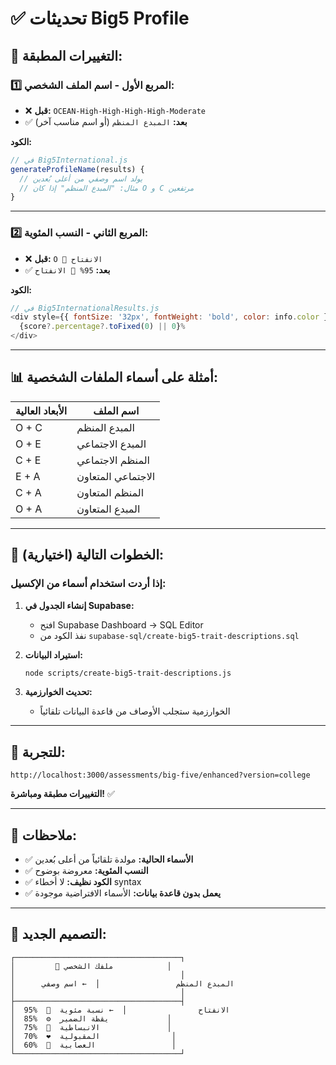 # ✅ تحديثات Big5 Profile

## 🎯 التغييرات المطبقة:

### **1️⃣ المربع الأول - اسم الملف الشخصي:**
- ❌ **قبل:** `OCEAN-High-High-High-High-Moderate`
- ✅ **بعد:** `المبدع المنظم` (أو اسم مناسب آخر)

**الكود:**
```javascript
// في Big5International.js
generateProfileName(results) {
  // يولد اسم وصفي من أعلى بُعدين
  // مثال: "المبدع المنظم" إذا كان O و C مرتفعين
}
```

---

### **2️⃣ المربع الثاني - النسب المئوية:**
- ❌ **قبل:** `O 🌟 الانفتاح`
- ✅ **بعد:** `95% 🌟 الانفتاح`

**الكود:**
```javascript
// في Big5InternationalResults.js
<div style={{ fontSize: '32px', fontWeight: 'bold', color: info.color }}>
  {score?.percentage?.toFixed(0) || 0}%
</div>
```

---

## 📊 أمثلة على أسماء الملفات الشخصية:

| الأبعاد العالية | اسم الملف |
|-----------------|-----------|
| O + C | المبدع المنظم |
| O + E | المبدع الاجتماعي |
| C + E | المنظم الاجتماعي |
| E + A | الاجتماعي المتعاون |
| C + A | المنظم المتعاون |
| O + A | المبدع المتعاون |

---

## 🔧 الخطوات التالية (اختيارية):

### **إذا أردت استخدام أسماء من الإكسيل:**

1. **إنشاء الجدول في Supabase:**
   - افتح Supabase Dashboard → SQL Editor
   - نفذ الكود من `supabase-sql/create-big5-trait-descriptions.sql`

2. **استيراد البيانات:**
   ```bash
   node scripts/create-big5-trait-descriptions.js
   ```

3. **تحديث الخوارزمية:**
   - الخوارزمية ستجلب الأوصاف من قاعدة البيانات تلقائياً

---

## 🧪 للتجربة:

```
http://localhost:3000/assessments/big-five/enhanced?version=college
```

**التغييرات مطبقة ومباشرة!** ✅

---

## 📝 ملاحظات:

- ✅ **الأسماء الحالية:** مولدة تلقائياً من أعلى بُعدين
- ✅ **النسب المئوية:** معروضة بوضوح
- ✅ **الكود نظيف:** لا أخطاء syntax
- ✅ **يعمل بدون قاعدة بيانات:** الأسماء الافتراضية موجودة

---

## 🎨 التصميم الجديد:

```
┌─────────────────────────────────────┐
│         🎯 ملفك الشخصي            │
│                                     │
│      المبدع المنظم                 │  ← اسم وصفي
│                                     │
├─────────────────────────────────────┤
│  95%  🌟  الانفتاح                │  ← نسبة مئوية
│  85%  ⚙️  يقظة الضمير             │
│  75%  🤝  الانبساطية               │
│  70%  ❤️  المقبولية                │
│  60%  🧠  العصابية                 │
└─────────────────────────────────────┘
```
